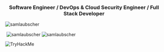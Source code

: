 <h3 align="center">Software Engineer / DevOps & Cloud Security Engineer / Full Stack Developer</h3>

<img src="https://github-profile-trophy.vercel.app/?username=samlaubscher&theme=matrix&column=8&margin-w=15&margin-h=15" alt="samlaubscher" />

<p>&nbsp;<img align="center" src="https://github-readme-stats.vercel.app/api?username=samlaubscher&show_icons=true&locale=en&theme=synthwave" alt="samlaubscher" />
<img align="center" src="https://github-readme-streak-stats.herokuapp.com/?user=samlaubscher&theme=synthwave" alt="samlaubscher" /></p>


<img src="https://tryhackme-badges.s3.amazonaws.com/tw34kz.png" alt="TryHackMe">
